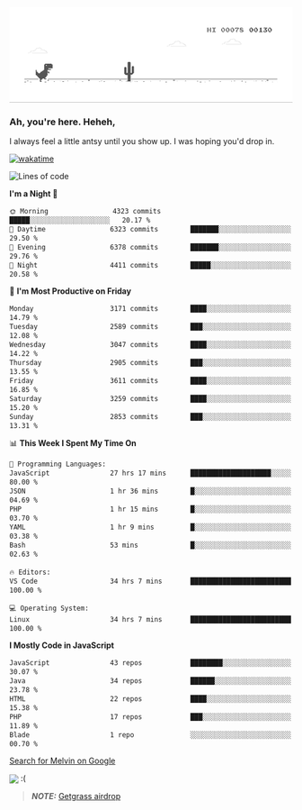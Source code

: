 
<div align="center">
    <img align="center" src="dino.gif">
</div>

### Ah, you're here. Heheh, 
I always feel a little antsy until you show up. I was hoping you'd drop in.

[![wakatime](https://wakatime.com/badge/user/8ad4afa2-1a56-40d1-a949-4663473915b6.svg)](https://wakatime.com/@mrepol742)

<!--START_SECTION:mrepol742-->
![Lines of code](https://img.shields.io/badge/From%20Hello%20World%20I%27ve%20Written-15.8%20million%20lines%20of%20code-blue)

**I'm a Night 🦉** 

```text
🌞 Morning                4323 commits        █████░░░░░░░░░░░░░░░░░░░░   20.17 % 
🌆 Daytime                6323 commits        ███████░░░░░░░░░░░░░░░░░░   29.50 % 
🌃 Evening                6378 commits        ███████░░░░░░░░░░░░░░░░░░   29.76 % 
🌙 Night                  4411 commits        █████░░░░░░░░░░░░░░░░░░░░   20.58 % 
```
📅 **I'm Most Productive on Friday** 

```text
Monday                   3171 commits        ████░░░░░░░░░░░░░░░░░░░░░   14.79 % 
Tuesday                  2589 commits        ███░░░░░░░░░░░░░░░░░░░░░░   12.08 % 
Wednesday                3047 commits        ████░░░░░░░░░░░░░░░░░░░░░   14.22 % 
Thursday                 2905 commits        ███░░░░░░░░░░░░░░░░░░░░░░   13.55 % 
Friday                   3611 commits        ████░░░░░░░░░░░░░░░░░░░░░   16.85 % 
Saturday                 3259 commits        ████░░░░░░░░░░░░░░░░░░░░░   15.20 % 
Sunday                   2853 commits        ███░░░░░░░░░░░░░░░░░░░░░░   13.31 % 
```


📊 **This Week I Spent My Time On** 

```text
💬 Programming Languages: 
JavaScript               27 hrs 17 mins      ████████████████████░░░░░   80.00 % 
JSON                     1 hr 36 mins        █░░░░░░░░░░░░░░░░░░░░░░░░   04.69 % 
PHP                      1 hr 15 mins        █░░░░░░░░░░░░░░░░░░░░░░░░   03.70 % 
YAML                     1 hr 9 mins         █░░░░░░░░░░░░░░░░░░░░░░░░   03.38 % 
Bash                     53 mins             █░░░░░░░░░░░░░░░░░░░░░░░░   02.63 % 

🔥 Editors: 
VS Code                  34 hrs 7 mins       █████████████████████████   100.00 % 

💻 Operating System: 
Linux                    34 hrs 7 mins       █████████████████████████   100.00 % 
```

**I Mostly Code in JavaScript** 

```text
JavaScript               43 repos            ████████░░░░░░░░░░░░░░░░░   30.07 % 
Java                     34 repos            ██████░░░░░░░░░░░░░░░░░░░   23.78 % 
HTML                     22 repos            ████░░░░░░░░░░░░░░░░░░░░░   15.38 % 
PHP                      17 repos            ███░░░░░░░░░░░░░░░░░░░░░░   11.89 % 
Blade                    1 repo              ░░░░░░░░░░░░░░░░░░░░░░░░░   00.70 % 
```




<!--END_SECTION:mrepol742-->

[Search for Melvin on Google](https://www.google.com/search?q=Melvin+Jones+Repol)

 <img align="center" src="https://media.tenor.com/FPraoiMenNkAAAAM/arch-linux.gif">
 :(



> **_NOTE:_** [Getgrass airdrop](https://app.getgrass.io/register/?referralCode=kUHcrABPjKr-_hS) 
